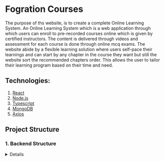 # Fogration Courses
The purpose of ths website, is to create a complete Online Learning System. An Online Learning System which is a web application through which users can enroll to pre-recorded courses online which is given by certified instructors. The content is delivered through videos and assessment for each course is done through online mcq exams. The website abide by a flexible learning solution where users self-pace their learnings and can start by any chapter in the course they want but still the website sort the recommended chapters order. This allows the user to tailor their learning program based on their time and need. 


## Technologies:  
1. [React](https://reactjs.org/)
2. [Node.js](https://nodejs.org/en/)
3. [Typescript](https://www.typescriptlang.org/)
4. [MongoDB](https://www.mongodb.com/)
5. [Axios](https://axios-http.com/)


## Project Structure 

### 1. Backend Structure

<details>
    
```bash
# ACL_Fogration_BE

```
ACL_Fogration_BE
├─ .env
├─ client_secret.json
├─ client_secret.json.json
├─ Controller
│  ├─ accounts.js
│  ├─ courses.js
│  ├─ exams.js
│  └─ instructor.js
├─ package-lock.json
├─ package.json
├─ README.md
├─ Routes
│  ├─ accountsRouter.js
│  ├─ coursesRouter.js
│  └─ instructorRouter.js
├─ Schemas
│  ├─ Administrator.js
│  ├─ CorporateUser.js
│  ├─ CorpRequest.js
│  ├─ Course.js
│  ├─ Exam.js
│  ├─ IndividualUser.js
│  ├─ Instructor.js
│  ├─ Problem.js
│  ├─ Question.js
│  ├─ RefundRequest.js
│  ├─ StudentTakeCourse.js
│  ├─ StudentTookExam.js
│  ├─ Subtitle.js
│  └─ Video.js
├─ src
│  ├─ app.js
│  └─ client_secret.json.json
├─ Uploads
│  ├─ Certificate.pdf
│  └─ Notes.pdf
└─ utils
   ├─ sendCertificate.js
   └─ sendEmail.js

```
</details>

### 2. FrontEnd Structure

<details>

```
ACL_Fogration_FE
├─ acl-fogration-fe
│  ├─ .eslintrc.json
│  ├─ .next
│  │  ├─ build-manifest.json
│  │  ├─ cache
│  │  │  ├─ swc
│  │  │  │  └─ plugins
│  │  │  │     └─ v4
│  │  │  └─ webpack
│  │  │     ├─ client-development
│  │  │     │  ├─ 0.pack
│  │  │     │  ├─ 1.pack
│  │  │     │  ├─ 10.pack
│  │  │     │  ├─ 11.pack
│  │  │     │  ├─ 12.pack
│  │  │     │  ├─ 13.pack
│  │  │     │  ├─ 14.pack
│  │  │     │  ├─ 15.pack
│  │  │     │  ├─ 16.pack
│  │  │     │  ├─ 17.pack
│  │  │     │  ├─ 18.pack
│  │  │     │  ├─ 19.pack
│  │  │     │  ├─ 2.pack
│  │  │     │  ├─ 20.pack
│  │  │     │  ├─ 21.pack
│  │  │     │  ├─ 22.pack
│  │  │     │  ├─ 23.pack
│  │  │     │  ├─ 24.pack
│  │  │     │  ├─ 25.pack
│  │  │     │  ├─ 26.pack
│  │  │     │  ├─ 27.pack
│  │  │     │  ├─ 28.pack
│  │  │     │  ├─ 29.pack
│  │  │     │  ├─ 3.pack
│  │  │     │  ├─ 30.pack
│  │  │     │  ├─ 31.pack
│  │  │     │  ├─ 32.pack
│  │  │     │  ├─ 33.pack
│  │  │     │  ├─ 34.pack
│  │  │     │  ├─ 35.pack
│  │  │     │  ├─ 36.pack
│  │  │     │  ├─ 37.pack
│  │  │     │  ├─ 38.pack
│  │  │     │  ├─ 39.pack
│  │  │     │  ├─ 4.pack
│  │  │     │  ├─ 40.pack
│  │  │     │  ├─ 41.pack
│  │  │     │  ├─ 42.pack
│  │  │     │  ├─ 43.pack
│  │  │     │  ├─ 44.pack
│  │  │     │  ├─ 45.pack
│  │  │     │  ├─ 46.pack
│  │  │     │  ├─ 47.pack
│  │  │     │  ├─ 48.pack
│  │  │     │  ├─ 49.pack
│  │  │     │  ├─ 5.pack
│  │  │     │  ├─ 50.pack
│  │  │     │  ├─ 51.pack
│  │  │     │  ├─ 52.pack
│  │  │     │  ├─ 53.pack
│  │  │     │  ├─ 54.pack
│  │  │     │  ├─ 55.pack
│  │  │     │  ├─ 6.pack
│  │  │     │  ├─ 7.pack
│  │  │     │  ├─ 8.pack
│  │  │     │  ├─ 9.pack
│  │  │     │  ├─ index.pack
│  │  │     │  └─ index.pack.old
│  │  │     ├─ client-development-fallback
│  │  │     │  ├─ 0.pack
│  │  │     │  ├─ 1.pack
│  │  │     │  ├─ index.pack
│  │  │     │  └─ index.pack.old
│  │  │     └─ server-development
│  │  │        ├─ 0.pack
│  │  │        ├─ 1.pack
│  │  │        ├─ 10.pack
│  │  │        ├─ 11.pack
│  │  │        ├─ 12.pack
│  │  │        ├─ 13.pack
│  │  │        ├─ 14.pack
│  │  │        ├─ 15.pack
│  │  │        ├─ 16.pack
│  │  │        ├─ 17.pack
│  │  │        ├─ 18.pack
│  │  │        ├─ 19.pack
│  │  │        ├─ 2.pack
│  │  │        ├─ 20.pack
│  │  │        ├─ 21.pack
│  │  │        ├─ 22.pack
│  │  │        ├─ 23.pack
│  │  │        ├─ 24.pack
│  │  │        ├─ 25.pack
│  │  │        ├─ 26.pack
│  │  │        ├─ 27.pack
│  │  │        ├─ 28.pack
│  │  │        ├─ 29.pack
│  │  │        ├─ 3.pack
│  │  │        ├─ 30.pack
│  │  │        ├─ 31.pack
│  │  │        ├─ 32.pack
│  │  │        ├─ 33.pack
│  │  │        ├─ 34.pack
│  │  │        ├─ 35.pack
│  │  │        ├─ 36.pack
│  │  │        ├─ 37.pack
│  │  │        ├─ 38.pack
│  │  │        ├─ 39.pack
│  │  │        ├─ 4.pack
│  │  │        ├─ 40.pack
│  │  │        ├─ 41.pack
│  │  │        ├─ 42.pack
│  │  │        ├─ 43.pack
│  │  │        ├─ 44.pack
│  │  │        ├─ 5.pack
│  │  │        ├─ 6.pack
│  │  │        ├─ 7.pack
│  │  │        ├─ 8.pack
│  │  │        ├─ 9.pack
│  │  │        ├─ index.pack
│  │  │        └─ index.pack.old
│  │  ├─ package.json
│  │  ├─ react-loadable-manifest.json
│  │  ├─ server
│  │  │  ├─ middleware-build-manifest.js
│  │  │  ├─ middleware-manifest.json
│  │  │  ├─ middleware-react-loadable-manifest.js
│  │  │  ├─ pages
│  │  │  │  ├─ index.js
│  │  │  │  ├─ user
│  │  │  │  │  ├─ courses.js
│  │  │  │  │  └─ viewcourse.js
│  │  │  │  ├─ user.js
│  │  │  │  ├─ _app.js
│  │  │  │  ├─ _document.js
│  │  │  │  └─ _error.js
│  │  │  ├─ pages-manifest.json
│  │  │  ├─ webpack-runtime.js
│  │  │  └─ _error.js
│  │  ├─ static
│  │  │  ├─ chunks
│  │  │  │  ├─ amp.js
│  │  │  │  ├─ main.js
│  │  │  │  ├─ pages
│  │  │  │  │  ├─ index.js
│  │  │  │  │  ├─ user
│  │  │  │  │  │  ├─ courses.js
│  │  │  │  │  │  └─ viewcourse.js
│  │  │  │  │  ├─ user.js
│  │  │  │  │  ├─ _app.js
│  │  │  │  │  └─ _error.js
│  │  │  │  ├─ polyfills.js
│  │  │  │  ├─ react-refresh.js
│  │  │  │  ├─ webpack.js
│  │  │  │  └─ _error.js
│  │  │  ├─ development
│  │  │  │  ├─ _buildManifest.js
│  │  │  │  └─ _ssgManifest.js
│  │  │  └─ webpack
│  │  │     ├─ 4e309a5a4074a2a2.webpack.hot-update.json
│  │  │     ├─ 67b180420fef8acb.webpack.hot-update.json
│  │  │     ├─ daded322963e5d42.webpack.hot-update.json
│  │  │     ├─ eaa5862ebacc11be.webpack.hot-update.json
│  │  │     ├─ f83ff54958c126c7.webpack.hot-update.json
│  │  │     ├─ webpack.4e309a5a4074a2a2.hot-update.js
│  │  │     ├─ webpack.67b180420fef8acb.hot-update.js
│  │  │     ├─ webpack.daded322963e5d42.hot-update.js
│  │  │     ├─ webpack.eaa5862ebacc11be.hot-update.js
│  │  │     └─ webpack.f83ff54958c126c7.hot-update.js
│  │  └─ trace
│  ├─ components
│  │  ├─ atoms
│  │  │  ├─ countries.ts
│  │  │  ├─ InputField.tsx
│  │  │  ├─ Nav.tsx
│  │  │  ├─ NavGuest.tsx
│  │  │  ├─ NavGuestLogin.tsx
│  │  │  ├─ Sort.tsx
│  │  │  └─ types.ts
│  │  ├─ molecules
│  │  │  ├─ AddAdmin.tsx
│  │  │  ├─ AddCourse.tsx
│  │  │  ├─ AddDiscount.tsx
│  │  │  ├─ AddInstructor.tsx
│  │  │  ├─ AddSubtitle.tsx
│  │  │  ├─ AddTrainee.tsx
│  │  │  ├─ AddVideo.tsx
│  │  │  ├─ AdminCourseCard.tsx
│  │  │  ├─ AdminCoursesCard.tsx
│  │  │  ├─ AdminViewInstructor.tsx
│  │  │  ├─ ApproveRequest.tsx
│  │  │  ├─ CorporateRequests.tsx
│  │  │  ├─ CourseCreation.tsx
│  │  │  ├─ CourseRefund.tsx
│  │  │  ├─ CoursesCard.tsx
│  │  │  ├─ Filter.tsx
│  │  │  ├─ FollowUp.tsx
│  │  │  ├─ GuestCourseCard.tsx
│  │  │  ├─ GuestCourses.tsx
│  │  │  ├─ GuestViewInstructor.tsx
│  │  │  ├─ IndividualUserProfile.tsx
│  │  │  ├─ InstructorCourseCard.tsx
│  │  │  ├─ InstructorCoursesCard.tsx
│  │  │  ├─ InstructorMyCourseCard.tsx
│  │  │  ├─ InstructorMyCoursesCard.tsx
│  │  │  ├─ InstructorProfile.tsx
│  │  │  ├─ InstructorViewInstructor.tsx
│  │  │  ├─ Modal.tsx
│  │  │  ├─ Payment.tsx
│  │  │  ├─ Question.tsx
│  │  │  ├─ Refund.tsx
│  │  │  ├─ RefundRequests.tsx
│  │  │  ├─ ReportCourse.tsx
│  │  │  ├─ ReportRequests.tsx
│  │  │  ├─ RequestAccess.tsx
│  │  │  ├─ Selector.tsx
│  │  │  ├─ Sidebar.tsx
│  │  │  ├─ SolveReport.tsx
│  │  │  ├─ SubtitleCreation.tsx
│  │  │  ├─ TraineeProfile.tsx
│  │  │  ├─ TraineeReports.tsx
│  │  │  ├─ TraineeWallet.tsx
│  │  │  ├─ UserCourseCard.tsx
│  │  │  ├─ UserCoursesCard.tsx
│  │  │  ├─ UserMyCourseCard.tsx
│  │  │  ├─ UserMyCoursesCard.tsx
│  │  │  ├─ UsersCard.tsx
│  │  │  ├─ ViewInstructor.tsx
│  │  │  └─ ViewUser.tsx
│  │  ├─ organisms
│  │  │  ├─ HeaderAccounts.tsx
│  │  │  ├─ HeaderAdminCourses.tsx
│  │  │  ├─ HeaderGuest.tsx
│  │  │  ├─ HeaderInstructorCourses.tsx
│  │  │  ├─ HeaderInstructorMyCourses.tsx
│  │  │  ├─ HeaderUser.tsx
│  │  │  ├─ HeaderUserCourses.tsx
│  │  │  ├─ HeaderUserMyCourses.tsx
│  │  │  ├─ UsersAdditions.tsx
│  │  │  └─ YoutubeEmbed.tsx
│  │  └─ templates
│  │     ├─ Layout.tsx
│  │     └─ LayoutGuest.tsx
│  ├─ interfaces.ts
│  ├─ next-env.d.ts
│  ├─ next.config.js
│  ├─ package-lock.json
│  ├─ package.json
│  ├─ pages
│  │  ├─ admin
│  │  │  ├─ accounts.tsx
│  │  │  ├─ corporateRequests.tsx
│  │  │  ├─ course.tsx
│  │  │  ├─ courses.tsx
│  │  │  ├─ index.tsx
│  │  │  ├─ instructor.tsx
│  │  │  ├─ refunds.tsx
│  │  │  ├─ reports.tsx
│  │  │  ├─ user.tsx
│  │  │  ├─ users.tsx
│  │  │  └─ viewuser.tsx
│  │  ├─ api
│  │  │  └─ hello.js
│  │  ├─ guest
│  │  │  ├─ corpPasswordReset.tsx
│  │  │  ├─ course.tsx
│  │  │  ├─ enterEmail.tsx
│  │  │  ├─ guestcourses.tsx
│  │  │  ├─ instructor.tsx
│  │  │  ├─ instructorPasswordReset.tsx
│  │  │  ├─ login.tsx
│  │  │  ├─ policies.tsx
│  │  │  ├─ signup.tsx
│  │  │  ├─ userPasswordReset.tsx
│  │  │  └─ [Course_ID].tsx
│  │  ├─ index.tsx
│  │  ├─ instructor
│  │  │  ├─ contracts.tsx
│  │  │  ├─ courses.tsx
│  │  │  ├─ createcourse.tsx
│  │  │  ├─ createexam.tsx
│  │  │  ├─ createsubtitle.tsx
│  │  │  ├─ index.tsx
│  │  │  ├─ instructor.tsx
│  │  │  ├─ mycourses.tsx
│  │  │  ├─ profile.tsx
│  │  │  ├─ reports.tsx
│  │  │  ├─ viewcourse.tsx
│  │  │  └─ viewmycourse.tsx
│  │  ├─ user
│  │  │  ├─ correctanswers.tsx
│  │  │  ├─ courses.tsx
│  │  │  ├─ index.tsx
│  │  │  ├─ instructor.tsx
│  │  │  ├─ mycourses.tsx
│  │  │  ├─ profile.tsx
│  │  │  ├─ reports.tsx
│  │  │  ├─ score.tsx
│  │  │  ├─ solveexam.tsx
│  │  │  ├─ viewcourse.tsx
│  │  │  ├─ viewmycourse.tsx
│  │  │  ├─ wallet.tsx
│  │  │  └─ watchvideo.tsx
│  │  └─ _app.js
│  ├─ postcss.config.js
│  ├─ public
│  │  ├─ images
│  │  │  ├─ bgacl.jpeg
│  │  │  ├─ bgnew.jpeg
│  │  │  ├─ booksbg.jpeg
│  │  │  ├─ pausedvideo.png
│  │  │  └─ projbg.jpeg
│  │  └─ vercel.svg
│  ├─ README.md
│  ├─ styles
│  │  ├─ globals.css
│  │  └─ Home.module.css
│  ├─ tailwind.config.js
│  └─ tsconfig.json
├─ New Text Document.txt
├─ package-lock.json
├─ package.json
└─ README.md

```
</details>

## Code Examples

### 1. Backend

### I) View course with progress and exam grade

```
router.post("/viewMyCourse/:id", async (req, res) => {
  var id = req.params.id;
  var userId = req.body.UserID
  var type = req.body.type
  var hours=0;
  if(req.params.id=="null"){ 
    console.log("Moshkela")
  }
  else{
  var courseID;
  var progress;
  await (await StudentTakeCourse.find({StudentTakeCourse_StudentID:userId,StudentTakeCourse_Type:type,StudentTakeCourse_CourseID:id})).map((ex) => 
  {
    progress =ex.StudentTakeCourse_Progress;
  }
  ) 

  const courses = await course.find({Course_ID:Number(id) },'-_id');

  var {Course_Subtitle} = courses[0];
  var subtitle = []
  var videos = []
  for(let i = 0; i < Course_Subtitle.length; i++)
  {
    var tempVideo = [];
    subtitleTemp = await Subtitle.find({Subtitle_ID: Course_Subtitle[i]},'-_id');
    var {Subtitle_Video} = subtitleTemp[0];
    
    for(let j = 0; j < Subtitle_Video.length; j++){
    
      var videosTemp= await Video.find({Video_ID: Subtitle_Video[j]},'-_id');
      hours=hours+Number(videosTemp[0].Video_Length);

      const Videos = {
          Video_ID: videosTemp[0].Video_ID,
          Video_Link: videosTemp[0].Video_Link,
          Video_Subtitle: videosTemp[0].Video_Subtitle,
          Video_Description: videosTemp[0].Video_Description,
          Video_Length: videosTemp[0].Video_Length
      }
      tempVideo[j] = Videos;
      
    }
    videos[i] = tempVideo;
    const subtitleObj = {
      Subtitle_ID: subtitleTemp[0].Subtitle_ID,
      Subtitle_Name: subtitleTemp[0].Subtitle_Name,
      Subtitle_Course_ID: subtitleTemp[0].Subtitle_Name,
      Subtitle_Video: videos[i],
      Subtitle_Hours: subtitleTemp[0].Subtitle_Hours
    }
    subtitle[i] = subtitleObj;
  }
  
  var exams = courses[0].Course_Exam;

  var ExamObj = [];
  var grade =0;
  for(let i = 0; i < exams.length; i++){
    var x = await StudentTookexam.find({StudentTookExam_Student_ID:userId,StudentTookExam_Type:type,StudentTookExam_Exam_ID:exams[i]});
    if(x.length > 0){
    await (await StudentTookexam.find({StudentTookExam_Student_ID:userId,StudentTookExam_Type:type,StudentTookExam_Exam_ID:exams[i]})).map((ex) => 
    {
      grade =ex.StudentTookExam_Grades;
    }
    ) 
  }
  else{
    grade=0;
  }
    const ExamTemp = await Exam.find({Exam_ID: exams[i]},'-_id');

    var QuestionObj = [];
    for(let j = 0; j< ExamTemp[0].Exam_Question_ID.length; j++){
      var qq = await Question.find({Question_ID: ExamTemp[0].Exam_Question_ID[j]},'-_id -createdAt -updatedAt -__v');
      // console.log(qq)
      qq = qq[0];
      const tempQ = {
          Question_ID: qq.Question_ID,
          Question_Name: qq.Question_Name,
          Question_choices: qq.Question_choices,
          Question_Correct_Answers: qq.Question_Correct_Answers,
          Question_Grade: qq.Question_Grade,

      }
      
      QuestionObj.push(tempQ);

    }

   
    const exam = {
      Exam_ID: ExamTemp[0].Exam_ID,
      Exam_Question_ID: QuestionObj,
      Exam_Grade: ExamTemp[0].Exam_Grade,
      Exam_Instructor_ID: ExamTemp[0].Exam_Instructor_ID,
      Exam_Course_ID: ExamTemp[0].Exam_Course_ID,
      Exam_Grade:grade,
    }
    ExamObj.push(exam)
  }
  
  var instructor = await Instructor.findOne({Instructor_ID: courses[0].Course_Instructor}).select('-id -createdAt -updatedAt -_v')
  const CourseT = {
    Course_ID: courses[0].Course_ID,
    Course_Title: courses[0].Course_Title,
    Course_Subject: courses[0].Course_Subject,
    Course_Description: courses[0].Course_Description,
    Course_Price: courses[0].Course_Price,
    Course_Rating: courses[0].Course_Rating,
    Course_Instructor: instructor,
    Course_Country: courses[0].Course_Country,
    Course_Discount: courses[0].Course_Discount,
    Course_Discount_Duration: courses[0].Course_Discount_Duration,
    Course_Subtitle: subtitle,
    Course_Trainee: courses[0].Course_Trainee.length,
    Course_Review: courses[0].Course_Review,
    Course_Rate: courses[0].Course_Rate,
    Course_Exam: ExamObj,
    Course_Progress:progress,
    Course_Hours:Math.floor(hours/60)

  };
res.send(CourseT)
  }
})

```

## Authors 
1. [Salma Sleem](https://github.com/salmasleem)
2. [Nour Shehab]
3. [Hana Pasha]
4. [Andrew Shehata]
5. [Malak ElKhashab]
6. [Yahya Essam]

